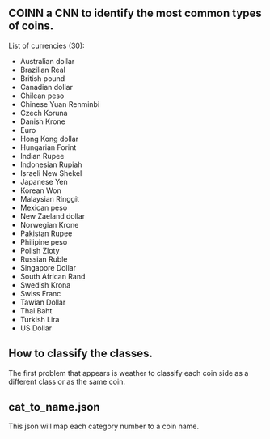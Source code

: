 ## COINN a CNN to identify the most common types of coins.

List of currencies (30):
* Australian dollar
* Brazilian Real
* British pound
* Canadian dollar
* Chilean peso
* Chinese Yuan Renminbi
* Czech Koruna
* Danish Krone
* Euro
* Hong Kong dollar
* Hungarian Forint
* Indian Rupee
* Indonesian Rupiah
* Israeli New Shekel
* Japanese Yen
* Korean Won
* Malaysian Ringgit
* Mexican peso
* New Zaeland dollar
* Norwegian Krone
* Pakistan Rupee
* Philipine peso
* Polish Zloty
* Russian Ruble
* Singapore Dollar
* South African Rand
* Swedish Krona
* Swiss Franc
* Tawian Dollar
* Thai Baht
* Turkish Lira
* US Dollar

## How to classify the classes.

The first problem that appears is weather to classify each coin side as a different class or as the same coin.

## cat_to_name.json

This json will map each category number to a coin name.